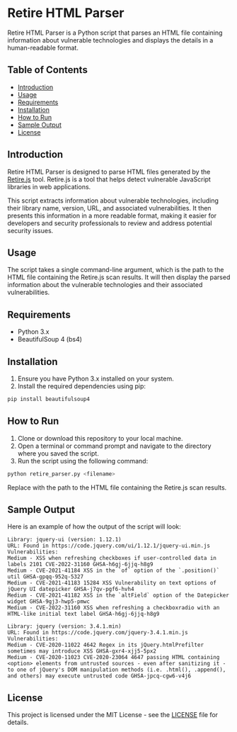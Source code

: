 # Retire HTML Parser

Retire HTML Parser is a Python script that parses an HTML file containing information about vulnerable technologies and displays the details in a human-readable format.

## Table of Contents

- [Introduction](#introduction)
- [Usage](#usage)
- [Requirements](#requirements)
- [Installation](#installation)
- [How to Run](#how-to-run)
- [Sample Output](#sample-output)
- [License](#license)

## Introduction

Retire HTML Parser is designed to parse HTML files generated by the [Retire.js](https://github.com/RetireJS/retire.js) tool. Retire.js is a tool that helps detect vulnerable JavaScript libraries in web applications.

This script extracts information about vulnerable technologies, including their library name, version, URL, and associated vulnerabilities. It then presents this information in a more readable format, making it easier for developers and security professionals to review and address potential security issues.

## Usage

The script takes a single command-line argument, which is the path to the HTML file containing the Retire.js scan results. It will then display the parsed information about the vulnerable technologies and their associated vulnerabilities.

## Requirements

- Python 3.x
- BeautifulSoup 4 (bs4)

## Installation

1. Ensure you have Python 3.x installed on your system.
2. Install the required dependencies using pip:

```bash
pip install beautifulsoup4
```

## How to Run

1. Clone or download this repository to your local machine.
2. Open a terminal or command prompt and navigate to the directory where you saved the script.
3. Run the script using the following command:

```bash
python retire_parser.py <filename>
```

Replace <filename> with the path to the HTML file containing the Retire.js scan results.

## Sample Output

Here is an example of how the output of the script will look:

```text
Library: jquery-ui (version: 1.12.1)
URL: Found in https://code.jquery.com/ui/1.12.1/jquery-ui.min.js
Vulnerabilities:
Medium - XSS when refreshing checkboxes if user-controlled data in labels 2101 CVE-2022-31160 GHSA-h6gj-6jjq-h8g9
Medium - CVE-2021-41184 XSS in the `of` option of the `.position()` util GHSA-gpqq-952q-5327
Medium - CVE-2021-41183 15284 XSS Vulnerability on text options of jQuery UI datepicker GHSA-j7qv-pgf6-hvh4
Medium - CVE-2021-41182 XSS in the `altField` option of the Datepicker widget GHSA-9gj3-hwp5-pmwc
Medium - CVE-2022-31160 XSS when refreshing a checkboxradio with an HTML-like initial text label GHSA-h6gj-6jjq-h8g9

Library: jquery (version: 3.4.1.min)
URL: Found in https://code.jquery.com/jquery-3.4.1.min.js
Vulnerabilities:
Medium - CVE-2020-11022 4642 Regex in its jQuery.htmlPrefilter sometimes may introduce XSS GHSA-gxr4-xjj5-5px2
Medium - CVE-2020-11023 CVE-2020-23064 4647 passing HTML containing <option> elements from untrusted sources - even after sanitizing it - to one of jQuery's DOM manipulation methods (i.e. .html(), .append(), and others) may execute untrusted code GHSA-jpcq-cgw6-v4j6
```

## License

This project is licensed under the MIT License - see the [LICENSE](LICENSE) file for details.
